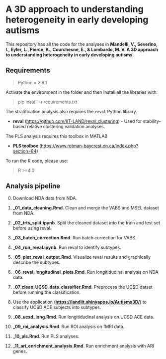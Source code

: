 # A 3D approach to understanding heterogeneity in early developing autisms

This repository has all the code for the analyses in **Mandelli, V., Severino, I., Eyler, L., Pierce, K., Courchesne, E., & Lombardo, M. V. A 3D approach to understanding heterogeneity in early developing autisms.**

## Requirements

> Python = 3.8.1

Activate the environment in the folder and then Install all the libraries with:

> pip install -r requirements.txt

The stratification analysis also requires the `reval` Python library.

  + **reval** (https://github.com/IIT-LAND/reval_clustering) - Used for stability-based relative clustering validation analyses.

The PLS analysis requires this toolbox in MATLAB 

+ **PLS toolbox** (https://www.rotman-baycrest.on.ca/index.php?section=84)

To run the R code, please use:

> R >=4.0


## Analysis pipeline

0) Download NDA data from NDA.

1) **_01_data_cleaning.Rmd**. Clean and merge the VABS and MSEL dataset from NDA. 

2) **_02_trts_split.ipynb**. Split the cleaned dataset into the train and test set before using reval.

3) **_03_batch_correction.Rmd**. Run batch correction for VABS.

4) **_04_run_reval.ipynb**. Run reval to identify subtypes.

5) **_05_plot_reval_output.Rmd**. Visualize reval results and graphically describe the subtypes.

6) **_06_reval_longitudinal_plots.Rmd**. Run longitidudinal analysis on NDA data.

7) **_07_clean_UCSD_data_classifier.Rmd**. Preprocess the UCSD datset before running the classification.

8) Use the application (**https://landiit.shinyapps.io/Autisms3D/**) to classify UCSD ACE subjects into subtypes.

9) **_08_ucsd_long.Rmd**. Run longitidudinal analysis on UCSD ACE data.

10) **_09_roi_analysis.Rmd**. Run ROI analysis on fMRI data.

11) **_10_pls.Rmd**. Run PLS analyses.

12) **_11_ari_enrichment_analysis.Rmd**. Run enrichment analysis with ARI genes.

